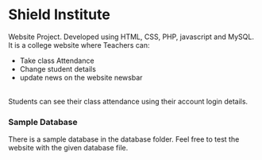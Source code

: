 # Shield Institute
Website Project. Developed using HTML, CSS, PHP, javascript and MySQL.<br />
It is a college website where Teachers can:
- Take class Attendance
- Change student details
- update news on the website newsbar
<br />
Students can see their class attendance using their account login details.

### Sample Database
There is a sample database in the database folder. Feel free to test the website with the given database file.
